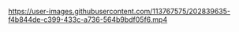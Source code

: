 


https://user-images.githubusercontent.com/113767575/202839635-f4b844de-c399-433c-a736-564b9bdf05f6.mp4

